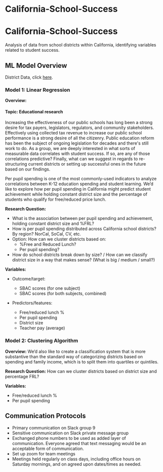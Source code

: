 # California-School-Success
# California-School-Success

Analysis of data from school districts within California, identifying variables related to student success.

## ML Model Overview

District Data, click [here](https://docs.google.com/spreadsheets/d/1L-_kRhlbA8bhKE99NOrL8IEGfn16WN_a/edit#gid=1976575567).

### Model 1: Linear Regression

**Overview:**

#### Topic: Educational research

Increasing the effectiveness of our public schools has long been a strong desire for tax payers, legislators, regulators, and community stakeholders. Effectively using collected tax revenue to increase our public school performance is a strong desire of all the citizenry. Public education reform has been the subject of ongoing legislation for decades and there's still work to do. As a group, we are deeply interested in what sorts of measurable data correlates with student success. If so, are any of those correlations predictive? Finally, what can we suggest in regards to re-structuring current districts or setting up successful ones in the future based on our findings.

Per pupil spending is one of the most commonly-used indicators to analyze correlations between K-12 education spending and student learning. We’d like to explore how per pupil spending in California might predict student achievement while holding constant district size and the percentage of students who qualify for free/reduced price lunch.

**Research Question:**

- What is the association between per pupil spending and achievement, holding constant district size and %FRL?
- How is per pupil spending distributed across California school districts? By region? NorCal, SoCal, CV, etc.
- Option: How can we cluster districts based on:
  - %Free and Reduced Lunch?
  - Per pupil spending?
- How do school districts break down by size? / How can we classify district size in a way that makes sense? (What is big / medium / small?)

**Variables:**

- Outcome/target:

  - SBAC scores (for one subject)
  - SBAC scores (for both subjects, combined)

- Predictors/features:
  - Free/reduced lunch %
  - Per pupil spending
  - District size
  - Teacher pay (average)

### Model 2: Clustering Algorithm

**Overview:**
We’d also like to create a classification system that is more substantive than the standard way of categorizing districts based on spending and family income, which is to split them into quartiles or quintiles.

**Research Question:**
How can we cluster districts based on district size and percentage FRL?

**Variables:**

- Free/reduced lunch %
- Per pupil spending

## Communication Protocols

- Primary communication on Slack group 9
- Sensitive communication on Slack private message group
- Exchanged phone numbers to be used as added layer of communication. Everyone agreed that text messaging would be an acceptable form of communication.
- Set up zoom for team meetings
- Meetings held regularly on class days, including office hours on Saturday mornings, and on agreed upon dates/times as needed.

